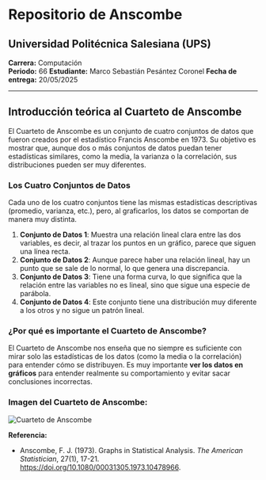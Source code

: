 # Repositorio de Anscombe

## Universidad Politécnica Salesiana (UPS)
**Carrera:** Computación  
**Periodo:** 66 
**Estudiante:** Marco Sebastián Pesántez Coronel 
**Fecha de entrega:** 20/05/2025

---

## Introducción teórica al Cuarteto de Anscombe

El Cuarteto de Anscombe es un conjunto de cuatro conjuntos de datos que fueron creados por el estadístico Francis Anscombe en 1973. Su objetivo es mostrar que, aunque dos o más conjuntos de datos puedan tener estadísticas similares, como la media, la varianza o la correlación, sus distribuciones pueden ser muy diferentes.

### Los Cuatro Conjuntos de Datos
Cada uno de los cuatro conjuntos tiene las mismas estadísticas descriptivas (promedio, varianza, etc.), pero, al graficarlos, los datos se comportan de manera muy distinta.

1. **Conjunto de Datos 1**: Muestra una relación lineal clara entre las dos variables, es decir, al trazar los puntos en un gráfico, parece que siguen una línea recta.
2. **Conjunto de Datos 2**: Aunque parece haber una relación lineal, hay un punto que se sale de lo normal, lo que genera una discrepancia.
3. **Conjunto de Datos 3**: Tiene una forma curva, lo que significa que la relación entre las variables no es lineal, sino que sigue una especie de parábola.
4. **Conjunto de Datos 4**: Este conjunto tiene una distribución muy diferente a los otros y no sigue un patrón lineal.

### ¿Por qué es importante el Cuarteto de Anscombe?
El Cuarteto de Anscombe nos enseña que no siempre es suficiente con mirar solo las estadísticas de los datos (como la media o la correlación) para entender cómo se distribuyen. Es muy importante **ver los datos en gráficos** para entender realmente su comportamiento y evitar sacar conclusiones incorrectas.

### Imagen del Cuarteto de Anscombe:
![Cuarteto de Anscombe](https://upload.wikimedia.org/wikipedia/commons/thumb/0/0c/Anscombe%27s_quartet_3.svg/500px-Anscombe%27s_quartet_3.svg.png)

**Referencia:**
- Anscombe, F. J. (1973). Graphs in Statistical Analysis. *The American Statistician*, 27(1), 17-21. https://doi.org/10.1080/00031305.1973.10478966.


